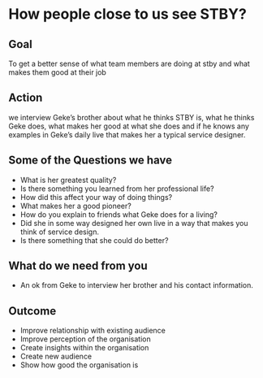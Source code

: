 # How people close to us see STBY?

## Goal

To get a better sense of what team members are doing at stby and what makes them good at their job

## Action

we interview Geke’s brother about what he thinks STBY is, what he thinks Geke does, what makes her good at what she does and if he knows any examples in Geke’s daily live that makes her a typical service designer.

## Some of the Questions we have

* What is her greatest quality?
* Is there something you learned from her professional life?
* How did this affect your way of doing things?
* What makes her a good pioneer?
* How do you explain to friends what Geke does for a living?
* Did she in some way designed her own live in a way that makes you think of service design.
* Is there something that she could do better?

## What do we need from you

* An ok from Geke to interview her brother and his contact information. 

## Outcome

* Improve relationship with existing audience
* Improve perception of the organisation
* Create insights within the organisation
* Create new audience
* Show how good the organisation is
